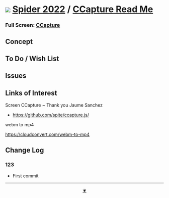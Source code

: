 # [![](https://pushme-pullyou.github.io/tootoo-2022/lib/assets/icons/mark-github.svg )](https://github.com/ladybug-tools/spider-2022/ "Source code on GitHub" ) [Spider 2022]( https://ladybug-tools.github.io/spider-2022/ "Home page" ) / [CCapture Read Me]( https://pushme-pullyou.github.io/tootoo-2021/lib-templates/readme.html#README.md)


<!--@@@
<div class=iframe-resize ><iframe src=https://ladybug.tools/spider-2022/ xxxxx/ height=100% width=100% ></iframe></div>
_CCapture in a resizable window. One finger to rotate. Two to zoom._
@@@-->

### Full Screen: [CCapture]( https://ladybug.tools/spider-2022/xxxxx/ )


## Concept


## To Do / Wish List


## Issues


## Links of Interest

Screen CCapture ~ Thank you Jaume Sanchez
* https://github.com/spite/ccapture.js/

webm to mp4

https://cloudconvert.com/webm-to-mp4

## Change Log


### 123

* First commit


***

<center title="Hello! Click me to go up to the top" ><a class=aDingbat href=javascript:window.scrollTo(0,0);> ❦ </a></center>
